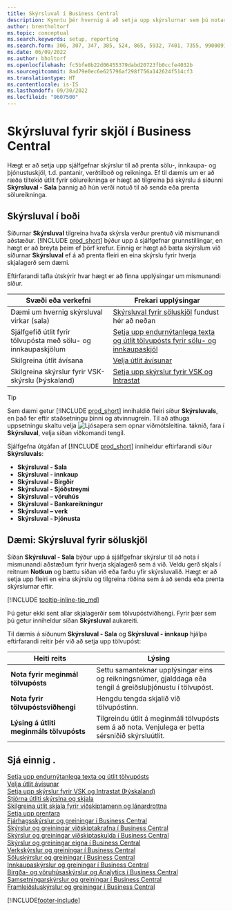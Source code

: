 ```yaml
---
title: Skýrsluval í Business Central
description: Kynntu þér hvernig á að setja upp skýrslurnar sem þú notar til að prenta ýmsar tegundir skjala í Business Central.
author: brentholtorf
ms.topic: conceptual
ms.search.keywords: setup, reporting
ms.search.form: 306, 307, 347, 385, 524, 865, 5932, 7401, 7355, 99000917
ms.date: 06/09/2022
ms.author: bholtorf
ms.openlocfilehash: fc5bfe8b22d06455379dabd20723fb0ccfe4032b
ms.sourcegitcommit: 8ad79e0ec6e625796af298f756a142624f514cf3
ms.translationtype: HT
ms.contentlocale: is-IS
ms.lasthandoff: 09/30/2022
ms.locfileid: "9607500"
---
```

# <a name="report-selection-for-documents-in-business-central"></a>Skýrsluval fyrir skjöl í Business Central

Hægt er að setja upp sjálfgefnar skýrslur til að prenta sölu-, innkaupa- og þjónustuskjöl, t.d. pantanir, verðtilboð og reikninga. Ef til dæmis um er að ræða tiltekið útlit fyrir sölureikninga er hægt að tilgreina þá skýrslu á síðunni **Skýrsluval - Sala** þannig að hún verði notuð til að senda eða prenta sölureikninga.  

## <a name="available-report-selections"></a>Skýrsluval í boði

Síðurnar **Skýrsluval** tilgreina hvaða skýrsla verður prentuð við mismunandi aðstæður. [!INCLUDE [prod_short](includes/prod_short.md)] býður upp á sjálfgefnar grunnstillingar, en hægt er að breyta þeim ef þörf krefur. Einnig er hægt að bæta skýrslum við síðurnar **Skýrsluval** ef á að prenta fleiri en eina skýrslu fyrir hverja skjalagerð sem dæmi. 

Eftirfarandi tafla útskýrir hvar hægt er að finna upplýsingar um mismunandi síður.  

|Svæði eða verkefni  |Frekari upplýsingar|
|--------------|----------|
|Dæmi um hvernig skýrsluval virkar (sala)|[Skýrsluval fyrir söluskjöl](#example-report-selection-for-sales-documents) fundust hér að neðan|
|Sjálfgefið útlit fyrir tölvupósta með sölu- og innkaupaskjölum  |[Setja upp endurnýtanlega texta og útlit tölvupósts fyrir sölu- og innkaupaskjöl](admin-how-setup-email.md#set-up-reusable-email-texts-and-layouts) |
|Skilgreina útlit ávísana     |[Velja útlit ávísunar](finance-how-define-check-layouts.md) |
|Skilgreina skýrslur fyrir VSK-skýrslu (Þýskaland)|[Setja upp skýrslur fyrir VSK og Intrastat](LocalFunctionality/Germany/how-to-set-up-reports-for-vat-and-intrastat.md) |

> [!TIP]
> Sem dæmi getur [!INCLUDE [prod_short](includes/prod_short.md)] innihaldið fleiri síður **Skýrsluvals**, en það fer eftir staðsetningu þinni og atvinnugrein. Til að athuga uppsetningu skaltu velja ![Ljósapera sem opnar viðmótsleitina.](media/ui-search/search_small.png "Segðu mér hvað þú vilt gera") táknið, fara í **Skýrsluval**, velja síðan viðkomandi tengil.

Sjálfgefna útgáfan af [!INCLUDE [prod_short](includes/prod_short.md)] inniheldur eftirfarandi síður **Skýrsluvals**:

* **Skýrsluval - Sala**  
* **Skýrsluval - innkaup**  
* **Skýrsluval - Birgðir**  
* **Skýrsluval - Sjóðstreymi**  
* **Skýrsluval – vöruhús**  
* **Skýrsluval - Bankareikningur**  
* **Skýrsluval – verk**  
* **Skýrsluval - Þjónusta**

## <a name="example-report-selection-for-sales-documents"></a>Dæmi: Skýrsluval fyrir söluskjöl

Síðan **Skýrsluval - Sala** býður upp á sjálfgefnar skýrslur til að nota í mismunandi aðstæðum fyrir hverja skjalagerð sem á við. Veldu gerð skjals í reitnum **Notkun** og bættu síðan við eða farðu yfir skýrsluvalið. Hægt er að setja upp fleiri en eina skýrslu og tilgreina röðina sem á að senda eða prenta skýrslurnar eftir.  

[!INCLUDE [tooltip-inline-tip_md](includes/tooltip-inline-tip_md.md)]

Þú getur ekki sent allar skjalagerðir sem tölvupóstviðhengi. Fyrir þær sem þú getur inniheldur síðan **Skýrsluval** aukareiti.  

Til dæmis á síðunum **Skýrsluval - Sala** og **Skýrsluval - innkaup** hjálpa eftirfarandi reitir þér við að setja upp tölvupóst:

|Heiti reits |Lýsing  |
|-----------|-------------|
|**Nota fyrir meginmál tölvupósts**| Settu samanteknar upplýsingar eins og reikningsnúmer, gjalddaga eða tengil á greiðsluþjónustu í tölvupóst.        |
|**Nota fyrir tölvupóstsviðhengi**| Hengdu tengda skjalið við tölvupóstinn.|
|**Lýsing á útliti meginmáls tölvupósts**|Tilgreindu útlit á meginmáli tölvupósts sem á að nota. Venjulega er þetta sérsniðið skýrsluútlit. |

## <a name="see-also"></a>Sjá einnig .

[Setja upp endurnýtanlega texta og útlit tölvupósts](admin-how-setup-email.md#set-up-reusable-email-texts-and-layouts)  
[Velja útlit ávísunar](finance-how-define-check-layouts.md)  
[Setja upp skýrslur fyrir VSK og Intrastat (Þýskaland)](LocalFunctionality/Germany/how-to-set-up-reports-for-vat-and-intrastat.md)  
[Stjórna útliti skýrslna og skjala](ui-manage-report-layouts.md)  
[Skilgreina útlit skjala fyrir viðskiptamenn og lánardrottna](ui-define-customer-vendor-document-layouts.md)  
[Setja upp prentara](ui-specify-printer-selection-reports.md)  
[Fjárhagsskýrslur og greiningar í Business Central](finance-reports.md)  
[Skýrslur og greiningar viðskiptakrafna í Business Central](receivables-reports.md)  
[Skýrslur og greiningar viðskiptaskulda í Business Central](payables-reports.md)  
[Skýrslur og greiningar eigna í Business Central](fa-reports.md)  
[Verkskýrslur og greiningar í Business Central](project-reports.md)  
[Söluskýrslur og greiningar í Business Central](sales-reports.md)  
[Innkaupaskýrslur og greiningar í Business Central](purchase-reports.md)  
[Birgða- og vöruhúsaskýrslur og Analytics í Business Central](inventory-WMS-reports.md)  
[Samsetningarskýrslur og greiningar í Business Central](assembly-reports.md)  
[Framleiðsluskýrslur og greiningar í Business Central](production-reports.md)  

[!INCLUDE[footer-include](includes/footer-banner.md)]
